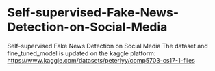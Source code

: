 # Self-supervised-Fake-News-Detection-on-Social-Media
Self-supervised Fake News Detection on Social Media
The dataset and fine_tuned_model is updated on the kaggle platform: https://www.kaggle.com/datasets/peterlyy/comp5703-cs17-1-files

